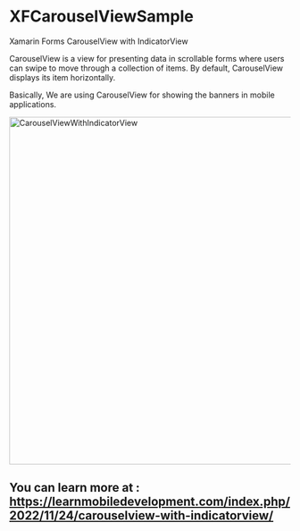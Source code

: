 # XFCarouselViewSample
Xamarin Forms CarouselView with IndicatorView

CarouselView is a view for presenting data in scrollable forms where users can swipe to move through a collection of items. By default, CarouselView displays its item horizontally.

Basically, We are using CarouselView for showing the banners in mobile applications.

<img width="622" alt="CarouselViewWithIndicatorView" src="https://user-images.githubusercontent.com/48187633/203831684-e64ad893-c581-49f8-b257-1fdf1777e85c.png">


## You can learn more at : https://learnmobiledevelopment.com/index.php/2022/11/24/carouselview-with-indicatorview/
